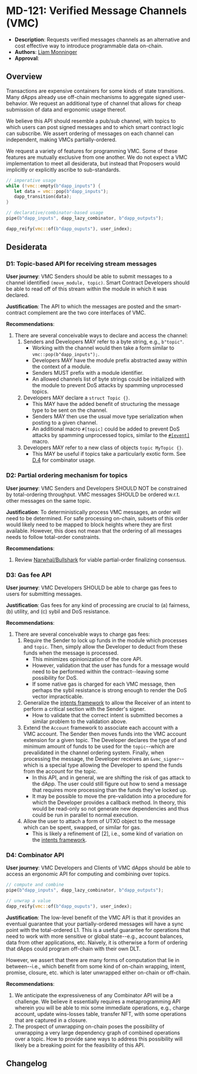 # MD-121: Verified Message Channels (VMC)

- **Description**: Requests verified messages channels as an alternative and cost effective way to introduce programmable data on-chain. 
- **Authors**: [Liam Monninger](mailto:liam@movementlabs.xyz)
- **Approval**: 

## Overview

Transactions are expensive containers for some kinds of state transitions. Many dApps already use off-chain mechanisms to aggregate signed user-behavior. We request an additional type of channel that allows for cheap submission of data and ergonomic usage thereof.

We believe this API should resemble a pub/sub channel, with topics to which users can post signed messages and to which smart contract logic can subscribe. We assert ordering of messages on each channel can independent, making VMCs partially-ordered. 

We request a variety of features for programming VMC. Some of these features are mutually exclusive from one another. We do not expect a VMC implementation to meet all desiderata, but instead that Proposers would implicitly or explicitly ascribe to sub-standards.

```rust
// imperative usage
while (!vmc::empty(b"dapp_inputs") {
   let data = vmc::pop(b"dapp_inputs");
   dapp_transition(data);
}

// declarative/combinator-based usage
pipe(b"dapp_inputs", dapp_lazy_combinator, b"dapp_outputs");

dapp_reify(vmc::of(b"dapp_ouputs"), user_index);
```


## Desiderata

### D1: Topic-based API for receiving stream messages

**User journey**: VMC Senders should be able to submit messages to a channel identified `(move_module, topic)`. Smart Contract Developers should be able to read off of this stream within the module in which it was declared. 

**Justification**: The API to which the messages are posted and the smart-contract complement are the two core interfaces of VMC.

**Recommendations**:
1. There are several conceivable ways to declare and access the channel:
    1. Senders and Developers MAY refer to a byte string, e.g., `b"topic"`.
        - Working with the channel would then take a form similar to `vmc::pop(b"dapp_inputs");`.
        - Developers MAY have the module prefix abstracted away within the context of a module. 
        - Senders MUST prefix with a module identifier. 
        - An allowed channels list of byte strings could be initialized with the module to prevent DoS attacks by spamming unprocessed topics. 
    2. Developers MAY declare a `struct Topic {}`. 
        - This MAY have the added benefit of structuring the message type to be sent on the channel. 
        - Senders MAY then use the usual move type serialization when posting to a given channel. 
        - An additional macro `#[topic]` could be added to prevent DoS attacks by spamming unprocessed topics, similar to the [`#[event]`](https://github.com/aptos-foundation/AIPs/blob/main/aips/aip-44.md) macro.
    3. Developers MAY refer to a new class of objects `topic MyTopic {}`.
        - This MAY be useful if topics take a particularly exotic form. See [D.4](#d4-combinator-api) for combinator usage. 

### D2: Partial ordering mechanism for topics

**User journey**: VMC Senders and Developers SHOULD NOT be constrained by total-ordering throughput. VMC messages SHOULD be ordered w.r.t. other messages on the same topic. 

**Justification**: To deterministically process VMC messages, an order will need to be determined. For safe processing on-chain, subsets of this order would likely need to be mapped to block heights where they are first available. However, this does not mean that the ordering of all messages needs to follow total-order constraints. 

**Recommendations**:
1. Review [Narwhal/Bullshark](https://arxiv.org/abs/2201.05677) for viable partial-order finalizing consensus. 

### D3: Gas fee API

**User journey**: VMC Developers SHOULD be able to charge gas fees to users for submitting messages.

**Justification**: Gas fees for any kind of processing are crucial to (a) fairness, (b) utility, and (c) sybil and DoS resistance. 

**Recommendations**:
1. There are several conceivable ways to charge gas fees:
    1. Require the Sender to lock up funds in the module which processes and `topic`. Then, simply allow the Developer to deduct from these funds when the message is processed. 
        - This minimizes opinionization of the core API.
        - However, validation that the user has funds for a message would need to be performed within the contract--leaving some possibility for DoS. 
        - If some native gas is charged for each VMC message, then perhaps the sybil resistance is strong enough to render the DoS vector impracticable. 
    2. Generalize the [intents framework](https://github.com/aptos-foundation/AIPs/pull/511) to allow the Receiver of an intent to perform a critical section with the Sender's signer. 
        - How to validate that the correct intent is submitted becomes a similar problem to the validation above. 
    3. Extend the `Account` framework to associate each account with a VMC account. The Sender then moves funds into the VMC account extension for a given topic. The Developer declares the type of and minimum amount of funds to be used for the `topic`--which are prevalidated in the channel ordering system. Finally, when processing the message, the Developer receives an `&vmc_signer`--which is a special type allowing the Developer to spend the funds from the account for the topic. 
        - In this API, and in general, we are shifting the risk of gas attack to the dApp. The user could still figure out how to send a message that requires more processing than the funds they've locked up. 
        - It may be possible to move the pre-validation into a procedure for which the Developer provides a callback method. In theory, this would be read-only so not generate new dependencies and thus could be run in parallel to normal execution. 
    4. Allow the user to attach a form of UTXO object to the message which can be spent, swapped, or similar for gas. 
        - This is likely a refinement of [2], i.e., some kind of variation on the [intents framework](https://github.com/aptos-foundation/AIPs/pull/511). 

### D4: Combinator API

**User journey**: VMC Developers and Clients of VMC dApps should be able to access an ergonomic API for computing and combining over topics. 

```rust
// compute and combine
pipe(b"dapp_inputs", dapp_lazy_combinator, b"dapp_outputs");

// unwrap a value
dapp_reify(vmc::of(b"dapp_ouputs"), user_index);
```

**Justification**: The low-level benefit of the VMC API is that it provides an eventual guarantee that your partially-ordered messages will have a sync point with the total-ordered L1. This is a useful guarantee for operations that need to work with more sensitive or global state--e.g., account balances, data from other applications, etc. Naively, it is otherwise a form of ordering that dApps could program off-chain with their own DLT. 

However, we assert that there are many forms of computation that lie in between--i.e., which benefit from some kind of on-chain wrapping, intent, promise, closure, etc. which is later unwrapped either on-chain or off-chain. 

**Recommendations**:
1. We anticipate the expressiveness of any Combinator API will be a challenge. We believe it essentially requires a metaprogramming API wherein you will be able to mix some immediate operations, e.g., charge account, update wins-losses table, transfer NFT, with some operations that are captured in a closure. 
2. The prospect of unwrapping on-chain poses the possibility of unwrapping a very large dependency graph of combined operations over a topic. How to provide sane ways to address this possibility will likely be a breaking point for the feasibility of this API. 

## Changelog
